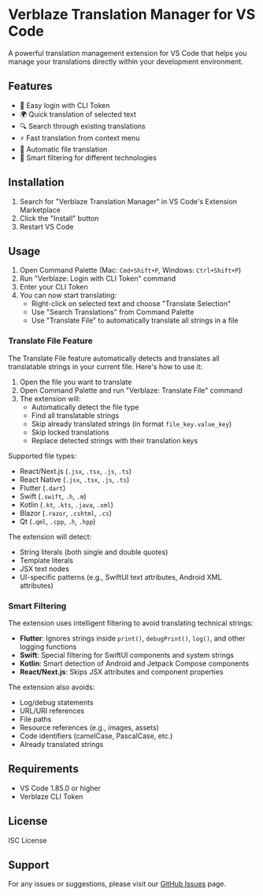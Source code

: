 # Verblaze Translation Manager for VS Code

A powerful translation management extension for VS Code that helps you manage your translations directly within your development environment.

## Features

- 🔐 Easy login with CLI Token
- 🌍 Quick translation of selected text
- 🔍 Search through existing translations
- ⚡ Fast translation from context menu
- 📁 Automatic file translation
- 🧠 Smart filtering for different technologies

## Installation

1. Search for "Verblaze Translation Manager" in VS Code's Extension Marketplace
2. Click the "Install" button
3. Restart VS Code

## Usage

1. Open Command Palette (Mac: `Cmd+Shift+P`, Windows: `Ctrl+Shift+P`)
2. Run "Verblaze: Login with CLI Token" command
3. Enter your CLI Token
4. You can now start translating:
   - Right-click on selected text and choose "Translate Selection"
   - Use "Search Translations" from Command Palette
   - Use "Translate File" to automatically translate all strings in a file

### Translate File Feature

The Translate File feature automatically detects and translates all translatable strings in your current file. Here's how to use it:

1. Open the file you want to translate
2. Open Command Palette and run "Verblaze: Translate File" command
3. The extension will:
   - Automatically detect the file type
   - Find all translatable strings
   - Skip already translated strings (in format `file_key.value_key`)
   - Skip locked translations
   - Replace detected strings with their translation keys

Supported file types:

- React/Next.js (`.jsx`, `.tsx`, `.js`, `.ts`)
- React Native (`.jsx`, `.tsx`, `.js`, `.ts`)
- Flutter (`.dart`)
- Swift (`.swift`, `.h`, `.m`)
- Kotlin (`.kt`, `.kts`, `.java`, `.xml`)
- Blazor (`.razor`, `.cshtml`, `.cs`)
- Qt (`.qml`, `.cpp`, `.h`, `.hpp`)

The extension will detect:

- String literals (both single and double quotes)
- Template literals
- JSX text nodes
- UI-specific patterns (e.g., SwiftUI text attributes, Android XML attributes)

### Smart Filtering

The extension uses intelligent filtering to avoid translating technical strings:

- **Flutter**: Ignores strings inside `print()`, `debugPrint()`, `log()`, and other logging functions
- **Swift**: Special filtering for SwiftUI components and system strings
- **Kotlin**: Smart detection of Android and Jetpack Compose components
- **React/Next.js**: Skips JSX attributes and component properties

The extension also avoids:

- Log/debug statements
- URL/URI references
- File paths
- Resource references (e.g., images, assets)
- Code identifiers (camelCase, PascalCase, etc.)
- Already translated strings

## Requirements

- VS Code 1.85.0 or higher
- Verblaze CLI Token

## License

ISC License

## Support

For any issues or suggestions, please visit our [GitHub Issues](https://github.com/verblaze/verblaze-vscode/issues) page.
